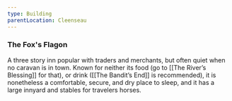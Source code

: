 ```yaml
---
type: Building
parentLocation: Cleenseau
---
```


### The Fox's Flagon
 
 A three story inn popular with traders and merchants, but often quiet when no caravan is in town. Known for neither its food (go to [[The River’s Blessing]] for that), or drink ([[The Bandit’s End]] is recommended), it is nonetheless a comfortable, secure, and dry place to sleep, and it has a large innyard and stables for travelers horses.
